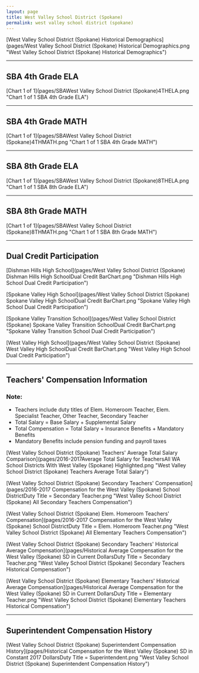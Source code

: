 ```yaml
---
layout: page
title: West Valley School District (Spokane)
permalink: west valley school district (spokane)
---
```



[West Valley School District (Spokane) Historical Demographics](pages/West Valley School District (Spokane) Historical Demographics.png "West Valley School District (Spokane) Historical Demographics")

___

## SBA 4th Grade ELA

[Chart 1 of 1](pages/SBAWest Valley School District (Spokane)4THELA.png "Chart 1 of 1 SBA 4th Grade ELA")


___

## SBA 4th Grade MATH

[Chart 1 of 1](pages/SBAWest Valley School District (Spokane)4THMATH.png "Chart 1 of 1 SBA 4th Grade MATH")


___

## SBA 8th Grade ELA

[Chart 1 of 1](pages/SBAWest Valley School District (Spokane)8THELA.png "Chart 1 of 1 SBA 8th Grade ELA")


___

## SBA 8th Grade MATH

[Chart 1 of 1](pages/SBAWest Valley School District (Spokane)8THMATH.png "Chart 1 of 1 SBA 8th Grade MATH")


___

## Dual Credit Participation

[Dishman Hills High School](pages/West Valley School District (Spokane) Dishman Hills High SchoolDual Credit BarChart.png "Dishman Hills High School Dual Credit Participation")

[Spokane Valley High School](pages/West Valley School District (Spokane) Spokane Valley High SchoolDual Credit BarChart.png "Spokane Valley High School Dual Credit Participation")

[Spokane Valley Transition School](pages/West Valley School District (Spokane) Spokane Valley Transition SchoolDual Credit BarChart.png "Spokane Valley Transition School Dual Credit Participation")

[West Valley High School](pages/West Valley School District (Spokane) West Valley High SchoolDual Credit BarChart.png "West Valley High School Dual Credit Participation")


___

## Teachers' Compensation Information
### Note:
- Teachers include duty titles of Elem. Homeroom Teacher, Elem. Specialist Teacher, Other Teacher, Secondary Teacher
- Total Salary = Base Salary + Supplemental Salary
- Total Compensation = Total Salary + Insurance Benefits + Mandatory Benefits
- Mandatory Benefits include pension funding and payroll taxes

[West Valley School District (Spokane) Teachers' Average Total Salary Comparison](pages/2016-2017Average Total Salary for TeachersAll WA School Districts With West Valley (Spokane) Highlighted.png "West Valley School District (Spokane) Teachers Average Total Salary")

[West Valley School District (Spokane) Secondary Teachers' Compensation](pages/2016-2017 Compensation for the West Valley (Spokane) School DistrictDuty Title = Secondary Teacher.png "West Valley School District (Spokane) All Secondary Teachers Compensation")

[West Valley School District (Spokane) Elem. Homeroom Teachers' Compensation](pages/2016-2017 Compensation for the West Valley (Spokane) School DistrictDuty Title = Elem. Homeroom Teacher.png "West Valley School District (Spokane) All Elementary Teachers Compensation")

[West Valley School District (Spokane) Secondary Teachers' Historical Average Compensation](pages/Historical Average Compensation for the West Valley (Spokane) SD in Current DollarsDuty Title = Secondary Teacher.png "West Valley School District (Spokane) Secondary Teachers Historical Compensation")

[West Valley School District (Spokane) Elementary Teachers' Historical Average Compensation](pages/Historical Average Compensation for the West Valley (Spokane) SD in Current DollarsDuty Title = Elementary Teacher.png "West Valley School District (Spokane) Elementary Teachers Historical Compensation")


___

## Superintendent Compensation History

[West Valley School District (Spokane) Superintendent Compensation History](pages/Historical Compensation for the West Valley (Spokane) SD in Constant 2017 DollarsDuty Title = Superintendent.png "West Valley School District (Spokane) Superintendent Compensation History")

